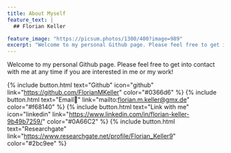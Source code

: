 ```yaml
---
title: About Myself
feature_text: |
  ## Florian Keller

feature_image: "https://picsum.photos/1300/400?image=989"
excerpt: "Welcome to my personal Github page. Please feel free to get into contact with me at any time if you are interested in me or my work!"
---
```


Welcome to my personal Github page. Please feel free to get into contact with me at any time if you are interested in me or my work!

{% include button.html text="Github" icon="github" link="https://github.com/FlorianMKeller" color="#0366d6" %} {% include button.html text="Email📩" link="mailto:florian.m.keller@gmx.de" color="#f68140" %} {% include button.html text="Link with me" icon="linkedin" link="https://www.linkedin.com/in/florian-keller-9b49b7259/" color="#0A66C2" %} {% include button.html text="Researchgate" link="https://www.researchgate.net/profile/Florian_Keller9" color="#2bc9ee" %}

